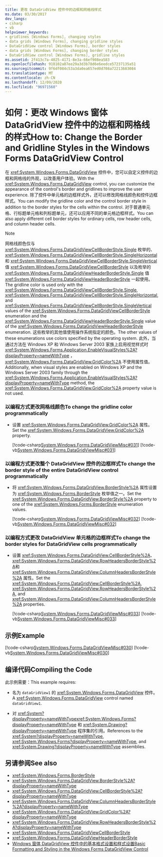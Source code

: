 ```yaml
---
title: 更改 DataGridView 控件中的边框和网格线样式
ms.date: 03/30/2017
dev_langs:
- csharp
- vb
helpviewer_keywords:
- gridlines [Windows Forms], changing styles
- data grids [Windows Forms], changing gridline styles
- DataGridView control [Windows Forms], border styles
- data grids [Windows Forms], changing border styles
- DataGridView control [Windows Forms], gridline styles
ms.assetid: 2f413c7a-4025-4171-8e3a-66ef908ea583
ms.openlocfilehash: 918102a87ee29a3d3b78d6e6eedce57237135a51
ms.sourcegitcommit: 9f6df084c53a3da0ea657ed0d708a72213683084
ms.translationtype: MT
ms.contentlocale: zh-CN
ms.lasthandoff: 12/09/2020
ms.locfileid: "96971560"
---
```

# <a name="how-to-change-the-border-and-gridline-styles-in-the-windows-forms-datagridview-control"></a><span data-ttu-id="8c90f-102">如何：更改 Windows 窗体 DataGridView 控件中的边框和网格线的样式</span><span class="sxs-lookup"><span data-stu-id="8c90f-102">How to: Change the Border and Gridline Styles in the Windows Forms DataGridView Control</span></span>
<span data-ttu-id="8c90f-103">在 <xref:System.Windows.Forms.DataGridView> 控件中，您可以自定义控件的边框和网格线的外观，以改善用户体验。</span><span class="sxs-lookup"><span data-stu-id="8c90f-103">With the <xref:System.Windows.Forms.DataGridView> control, you can customize the appearance of the control's border and gridlines to improve the user experience.</span></span> <span data-ttu-id="8c90f-104">除了控件中单元格的边框样式外，还可以修改网格线颜色和控件边框样式。</span><span class="sxs-lookup"><span data-stu-id="8c90f-104">You can modify the gridline color and the control border style in addition to the border styles for the cells within the control.</span></span> <span data-ttu-id="8c90f-105">对于普通单元格、行标题单元格和列标题单元，还可以应用不同的单元格边框样式。</span><span class="sxs-lookup"><span data-stu-id="8c90f-105">You can also apply different cell border styles for ordinary cells, row header cells, and column header cells.</span></span>  
  
> [!NOTE]
> <span data-ttu-id="8c90f-106">网格线颜色仅与 <xref:System.Windows.Forms.DataGridViewCellBorderStyle.Single> 枚举的、 <xref:System.Windows.Forms.DataGridViewCellBorderStyle.SingleHorizontal> 和 <xref:System.Windows.Forms.DataGridViewCellBorderStyle.SingleVertical> 值 <xref:System.Windows.Forms.DataGridViewCellBorderStyle> 以及枚举的 <xref:System.Windows.Forms.DataGridViewHeaderBorderStyle.Single> 值 <xref:System.Windows.Forms.DataGridViewHeaderBorderStyle> 一起使用。</span><span class="sxs-lookup"><span data-stu-id="8c90f-106">The gridline color is used only with the <xref:System.Windows.Forms.DataGridViewCellBorderStyle.Single>, <xref:System.Windows.Forms.DataGridViewCellBorderStyle.SingleHorizontal>, and <xref:System.Windows.Forms.DataGridViewCellBorderStyle.SingleVertical> values of the <xref:System.Windows.Forms.DataGridViewCellBorderStyle> enumeration and the <xref:System.Windows.Forms.DataGridViewHeaderBorderStyle.Single> value of the <xref:System.Windows.Forms.DataGridViewHeaderBorderStyle> enumeration.</span></span> <span data-ttu-id="8c90f-107">这些枚举的其他值使用操作系统指定的颜色。</span><span class="sxs-lookup"><span data-stu-id="8c90f-107">The other values of these enumerations use colors specified by the operating system.</span></span> <span data-ttu-id="8c90f-108">此外，当通过方法在 Windows XP 和 Windows Server 2003 家族上启用视觉样式时 <xref:System.Windows.Forms.Application.EnableVisualStyles%2A?displayProperty=nameWithType> ， <xref:System.Windows.Forms.DataGridView.GridColor%2A> 不使用属性值。</span><span class="sxs-lookup"><span data-stu-id="8c90f-108">Additionally, when visual styles are enabled on Windows XP and the Windows Server 2003 family through the <xref:System.Windows.Forms.Application.EnableVisualStyles%2A?displayProperty=nameWithType> method, the <xref:System.Windows.Forms.DataGridView.GridColor%2A> property value is not used.</span></span>  
  
### <a name="to-change-the-gridline-color-programmatically"></a><span data-ttu-id="8c90f-109">以编程方式更改网格线颜色</span><span class="sxs-lookup"><span data-stu-id="8c90f-109">To change the gridline color programmatically</span></span>  
  
- <span data-ttu-id="8c90f-110">设置 <xref:System.Windows.Forms.DataGridView.GridColor%2A> 属性。</span><span class="sxs-lookup"><span data-stu-id="8c90f-110">Set the <xref:System.Windows.Forms.DataGridView.GridColor%2A> property.</span></span>  
  
     [!code-csharp[System.Windows.Forms.DataGridViewMisc#031](~/samples/snippets/csharp/VS_Snippets_Winforms/System.Windows.Forms.DataGridViewMisc/CS/datagridviewmisc.cs#031)]
     [!code-vb[System.Windows.Forms.DataGridViewMisc#031](~/samples/snippets/visualbasic/VS_Snippets_Winforms/System.Windows.Forms.DataGridViewMisc/VB/datagridviewmisc.vb#031)]  
  
### <a name="to-change-the-border-style-of-the-entire-datagridview-control-programmatically"></a><span data-ttu-id="8c90f-111">以编程方式更改整个 DataGridView 控件的边框样式</span><span class="sxs-lookup"><span data-stu-id="8c90f-111">To change the border style of the entire DataGridView control programmatically</span></span>  
  
- <span data-ttu-id="8c90f-112">将 <xref:System.Windows.Forms.DataGridView.BorderStyle%2A> 属性设置为 <xref:System.Windows.Forms.BorderStyle> 枚举值之一。</span><span class="sxs-lookup"><span data-stu-id="8c90f-112">Set the <xref:System.Windows.Forms.DataGridView.BorderStyle%2A> property to one of the <xref:System.Windows.Forms.BorderStyle> enumeration values.</span></span>  
  
     [!code-csharp[System.Windows.Forms.DataGridViewMisc#032](~/samples/snippets/csharp/VS_Snippets_Winforms/System.Windows.Forms.DataGridViewMisc/CS/datagridviewmisc.cs#032)]
     [!code-vb[System.Windows.Forms.DataGridViewMisc#032](~/samples/snippets/visualbasic/VS_Snippets_Winforms/System.Windows.Forms.DataGridViewMisc/VB/datagridviewmisc.vb#032)]  
  
### <a name="to-change-the-border-styles-for-datagridview-cells-programmatically"></a><span data-ttu-id="8c90f-113">以编程方式更改 DataGridView 单元格的边框样式</span><span class="sxs-lookup"><span data-stu-id="8c90f-113">To change the border styles for DataGridView cells programmatically</span></span>  
  
- <span data-ttu-id="8c90f-114">设置 <xref:System.Windows.Forms.DataGridView.CellBorderStyle%2A>、 <xref:System.Windows.Forms.DataGridView.RowHeadersBorderStyle%2A>和 <xref:System.Windows.Forms.DataGridView.ColumnHeadersBorderStyle%2A> 属性。</span><span class="sxs-lookup"><span data-stu-id="8c90f-114">Set the <xref:System.Windows.Forms.DataGridView.CellBorderStyle%2A>, <xref:System.Windows.Forms.DataGridView.RowHeadersBorderStyle%2A>, and <xref:System.Windows.Forms.DataGridView.ColumnHeadersBorderStyle%2A> properties.</span></span>  
  
     [!code-csharp[System.Windows.Forms.DataGridViewMisc#033](~/samples/snippets/csharp/VS_Snippets_Winforms/System.Windows.Forms.DataGridViewMisc/CS/datagridviewmisc.cs#033)]
     [!code-vb[System.Windows.Forms.DataGridViewMisc#033](~/samples/snippets/visualbasic/VS_Snippets_Winforms/System.Windows.Forms.DataGridViewMisc/VB/datagridviewmisc.vb#033)]  
  
## <a name="example"></a><span data-ttu-id="8c90f-115">示例</span><span class="sxs-lookup"><span data-stu-id="8c90f-115">Example</span></span>  
 [!code-csharp[System.Windows.Forms.DataGridViewMisc#030](~/samples/snippets/csharp/VS_Snippets_Winforms/System.Windows.Forms.DataGridViewMisc/CS/datagridviewmisc.cs#030)]
 [!code-vb[System.Windows.Forms.DataGridViewMisc#030](~/samples/snippets/visualbasic/VS_Snippets_Winforms/System.Windows.Forms.DataGridViewMisc/VB/datagridviewmisc.vb#030)]  
  
## <a name="compiling-the-code"></a><span data-ttu-id="8c90f-116">编译代码</span><span class="sxs-lookup"><span data-stu-id="8c90f-116">Compiling the Code</span></span>  
 <span data-ttu-id="8c90f-117">此示例需要：</span><span class="sxs-lookup"><span data-stu-id="8c90f-117">This example requires:</span></span>  
  
- <span data-ttu-id="8c90f-118">名为 `dataGridView1` 的 <xref:System.Windows.Forms.DataGridView> 控件。</span><span class="sxs-lookup"><span data-stu-id="8c90f-118">A <xref:System.Windows.Forms.DataGridView> control named `dataGridView1`.</span></span>  
  
- <span data-ttu-id="8c90f-119">对 <xref:System?displayProperty=nameWithType><xref:System.Windows.Forms?displayProperty=nameWithType> 和 <xref:System.Drawing?displayProperty=nameWithType> 程序集的引用。</span><span class="sxs-lookup"><span data-stu-id="8c90f-119">References to the <xref:System?displayProperty=nameWithType>, <xref:System.Windows.Forms?displayProperty=nameWithType>, and <xref:System.Drawing?displayProperty=nameWithType> assemblies.</span></span>  
  
## <a name="see-also"></a><span data-ttu-id="8c90f-120">另请参阅</span><span class="sxs-lookup"><span data-stu-id="8c90f-120">See also</span></span>

- <xref:System.Windows.Forms.BorderStyle>
- <xref:System.Windows.Forms.DataGridView.BorderStyle%2A?displayProperty=nameWithType>
- <xref:System.Windows.Forms.DataGridView.CellBorderStyle%2A?displayProperty=nameWithType>
- <xref:System.Windows.Forms.DataGridView.ColumnHeadersBorderStyle%2A?displayProperty=nameWithType>
- <xref:System.Windows.Forms.DataGridView.GridColor%2A?displayProperty=nameWithType>
- <xref:System.Windows.Forms.DataGridView.RowHeadersBorderStyle%2A?displayProperty=nameWithType>
- <xref:System.Windows.Forms.DataGridViewCellBorderStyle>
- <xref:System.Windows.Forms.DataGridViewHeaderBorderStyle>
- [<span data-ttu-id="8c90f-121">Windows 窗体 DataGridView 控件中的基本格式设置和样式设置</span><span class="sxs-lookup"><span data-stu-id="8c90f-121">Basic Formatting and Styling in the Windows Forms DataGridView Control</span></span>](basic-formatting-and-styling-in-the-windows-forms-datagridview-control.md)
